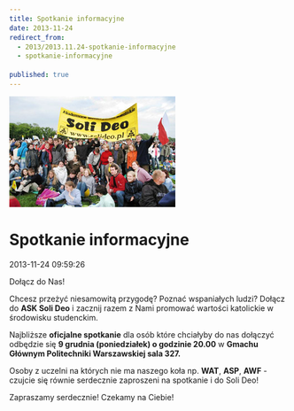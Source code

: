 ```yaml
---
title: Spotkanie informacyjne
date: 2013-11-24
redirect_from: 
  - 2013/2013.11.24-spotkanie-informacyjne
  - spotkanie-informacyjne

published: true
---
```



![/assets/posts/2013/2013-11-24-spotkanie-informacyjne/spontaniczne_inicjatywy.jpg](/assets/posts/2013/2013-11-24-spotkanie-informacyjne/spontaniczne_inicjatywy.jpg)

# Spotkanie informacyjne

<time>2013-11-24 09:59:26</time>



Dołącz do Nas!


Chcesz przeżyć niesamowitą przygodę? Poznać wspaniałych ludzi? Dołącz do **ASK Soli Deo** i zacznij razem z Nami promować wartości katolickie w środowisku studenckim.


Najbliższe **oficjalne spotkanie** dla osób które chciałyby do nas dołączyć odbędzie się **9 grudnia (poniedziałek) o godzinie 20.00** w **Gmachu Głównym Politechniki Warszawskiej sala 327.**


Osoby z uczelni na których nie ma naszego koła np. **WAT**, **ASP**, **AWF** - czujcie się równie serdecznie zaproszeni na spotkanie i do Soli Deo!


Zapraszamy serdecznie! Czekamy na Ciebie!


<!--{{json:{"created_date":"2013-11-24 09:59:26","publish_down":"2013-12-10 10:00:00","id":"5335"}}}-->
